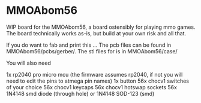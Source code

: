 # MMOAbom56
WIP board for the MMOAbom56, a board ostensibly for playing mmo games.
The board technically works as-is, but build at your own risk and all that.

If you do want to fab and print this ...
The pcb files can be found in MMOAbom56/pcbs/gerber/. 
The stl files for is in MMOAbom56/case/

You will also need

1x rp2040 pro micro mcu (the firmware assumes rp2040, if not you will need to edit the pins to atmega pin names)
1x button
56x chocv1 switches of your choice
56x chocv1 keycaps
56x chocv1 hotswap sockets
56x 1N4148 smd diode (through hole) or 1N4148 SOD-123 (smd)

